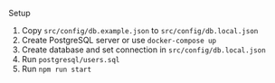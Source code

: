 Setup

1. Copy `src/config/db.example.json` to `src/config/db.local.json`
2. Create PostgreSQL server or use `docker-compose up`
3. Create database and set connection in `src/config/db.local.json`
4. Run `postgresql/users.sql`
5. Run `npm run start`
